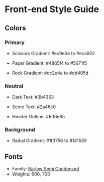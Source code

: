 # Front-end Style Guide

## Colors

### Primary

- Scissors Gradient: #ec9e0e to #eca922

- Paper Gradient: #4865f4 to #5671f5

- Rock Gradient: #dc2e4e to #dd405d

### Neutral

- Dark Text: #3b4363

- Score Text: #2a46c0

- Header Outline: #606e85

### Background  

- Radial Gradient: #1f3756 to #141539


## Fonts

- Family: [Barlow Semi Condensed](https://fonts.google.com/specimen/Barlow+Semi+Condensed)
- Weights: 600, 700
